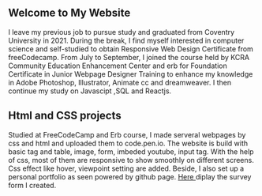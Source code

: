 ## Welcome to My Website

I leave my previous job to pursue study and graduated from Coventry University in 2021. During the break, I find myself interested in computer science and self-studied to obtain Responsive Web Design Certificate from freeCodecamp. From July to September, I joined the course held by KCRA Community Education Enhancement Center and erb for Foundation Certificate in Junior Webpage Designer Training to enhance my knowledge in Adobe Photoshop, Illustrator, Animate cc and dreamweaver. I then continue my study on Javascipt ,SQL and Reactjs.

## Html and CSS projects

Studied at FreeCodeCamp and Erb course, I made serveral webpages by css and html and uploaded them to code.pen.io. The website is build with basic tag and table, image, form, imbeded youtube, input tag.
With the help of css, most of them are responsive to show smoothly on different screens. Css effect like hover, viewpoint setting are added.
Beside, I also set up a personal portfolio as seen powered by github page.
<a href="https://codepen.io/yung2415/pen/XWRajzW"> Here </a> diplay the survey form I created.

